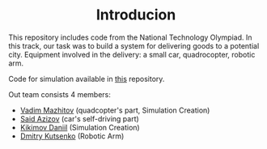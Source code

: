 <h1 align = "center">Introducion</h1>

This repository includes code from the National Technology Olympiad. 
In this track, our task was to build a system for delivering goods to a potential city. 
Equipment involved in the delivery: a small car, quadrocopter, robotic arm.

Code for simulation available in <a href = 'https://github.com/vadim-rm/NagibCarSimulator'>this</a> repository.

Out team consists 4 members:
  * <a href="https://github.com/vadim-rm">Vadim Mazhitov</a> (quadcopter's part, Simulation Creation)
  * <a href="https://github.com/proton-bit">Said Azizov</a> (car's self-driving part) 
  * <a href="https://github.com/katsushooter">Kikimov Daniil</a> (Simulation Creation)
  * <a href="https://github.com/kdimon15">Dmitry Kutsenko</a> (Robotic Arm)
